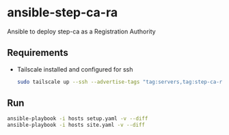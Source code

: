 # ansible-step-ca-ra
Ansible to deploy step-ca as a Registration Authority

## Requirements

* Tailscale installed and configured for ssh
    ```bash
    sudo tailscale up --ssh --advertise-tags "tag:servers,tag:step-ca-ra"
    ```

## Run

```bash
ansible-playbook -i hosts setup.yaml -v --diff
ansible-playbook -i hosts site.yaml -v --diff
```
